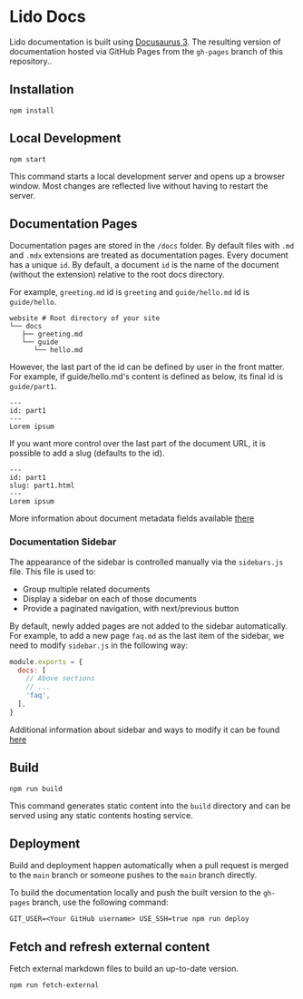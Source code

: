 # Lido Docs

Lido documentation is built using [Docusaurus 3](https://docusaurus.io/). The resulting version of documentation hosted via GitHub Pages from the `gh-pages` branch of this repository..

## Installation

```console
npm install
```

## Local Development

```console
npm start
```

This command starts a local development server and opens up a browser window. Most changes are reflected live without having to restart the server.

## Documentation Pages

Documentation pages are stored in the `/docs` folder. By default files with `.md` and `.mdx` extensions are treated as documentation pages. Every document has a unique `id`. By default, a document `id` is the name of the document (without the extension) relative to the root docs directory.

For example, `greeting.md` id is `greeting` and `guide/hello.md` id is `guide/hello`.

```
website # Root directory of your site
└── docs
   ├── greeting.md
   └── guide
      └── hello.md
```

However, the last part of the id can be defined by user in the front matter. For example, if guide/hello.md's content is defined as below, its final id is `guide/part1`.

```
---
id: part1
---
Lorem ipsum
```

If you want more control over the last part of the document URL, it is possible to add a slug (defaults to the id).

```
---
id: part1
slug: part1.html
---
Lorem ipsum
```

More information about document metadata fields available [there](https://docusaurus.io/docs/api/plugins/@docusaurus/plugin-content-docs#markdown-frontmatter)

### Documentation Sidebar

The appearance of the sidebar is controlled manually via the `sidebars.js` file. This file is used to:

- Group multiple related documents
- Display a sidebar on each of those documents
- Provide a paginated navigation, with next/previous button

By default, newly added pages are not added to the sidebar automatically. For example, to add a new page `faq.md` as the last item of the sidebar, we need to modify `sidebar.js` in the following way:

```js
module.exports = {
  docs: [
    // Above sections
    // ...
    'faq',
  ],
}
```

Additional information about sidebar and ways to modify it can be found [here](https://docusaurus.io/docs/sidebar)

## Build

```console
npm run build
```

This command generates static content into the `build` directory and can be served using any static contents hosting service.

## Deployment

Build and deployment happen automatically when a pull request is merged to the `main` branch or someone pushes to the `main` branch directly.

To build the documentation locally and push the built version to the `gh-pages` branch, use the following command:

```console
GIT_USER=<Your GitHub username> USE_SSH=true npm run deploy
```

## Fetch and refresh external content

Fetch external markdown files to build an up-to-date version.

```console
npm run fetch-external
```

